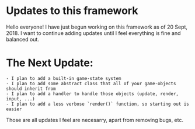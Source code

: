 # Updates to this framework

Hello everyone! I have just begun working on this framework as of 20 Sept, 2018. I want to continue adding updates until I feel everything
is fine and balanced out.

# The Next Update:
    - I plan to add a built-in game-state system
    - I plan to add some abstract class that all of your game-objects should inherit from
    - I plan to add a handler to handle those objects (update, render, input, ...)
    - I plan to add a less verbose `render()` function, so starting out is easier
    
Those are all updates I feel are necesarry, apart from removing bugs, etc.
